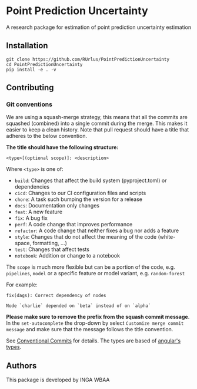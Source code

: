 # Point Prediction Uncertainty

A research package for estimation of point prediction uncertainty estimation

## Installation

```shell
git clone https://github.com/RUrlus/PointPredictionUncertainty
cd PointPredictionUncertainty
pip install -e . -v
```

## Contributing

### Git conventions

We are using a squash-merge strategy, this means that all the commits are squashed (combined) into a single commit during the merge.
This makes it easier to keep a clean history.
Note that pull request should have a title that adheres to the below convention.

**The title should have the following structure:**

```shell
<type>[(optional scope)]: <description>
```

Where `<type>` is one of:

- `build`: Changes that affect the build system (pyproject.toml) or dependencies
- `cicd`: Changes to our CI configuration files and scripts
- `chore`: A task such bumping the version for a release
- `docs`: Documentation only changes
- `feat`: A new feature
- `fix`: A bug fix
- `perf`: A code change that improves performance
- `refactor`: A code change that neither fixes a bug nor adds a feature
- `style`: Changes that do not affect the meaning of the code (white-space, formatting, ...)
- `test`: Changes that affect tests
- `notebook`: Addition or change to a notebook

The `scope` is much more flexible but can be a portion of the code, e.g. `pipelines`, `model` or a specific feature or model variant, e.g. `random-forest`

For example:

```shell
fix(dags): Correct dependency of nodes

Node `charlie` depended on `beta` instead of on `alpha`
```

**Please make sure to remove the prefix from the squash commit message**.
In the `set-autocomplete` the drop-down by select `Customize merge commit message` and make sure that the message follows the title convention.

See [Conventional Commits](https://www.conventionalcommits.org/en/v1.0.0/) for details.
The types are based of [angular's types](https://github.com/angular/angular/blob/22b96b9/CONTRIBUTING.md#-commit-message-guidelines).

## Authors

This package is developed by INGA WBAA
